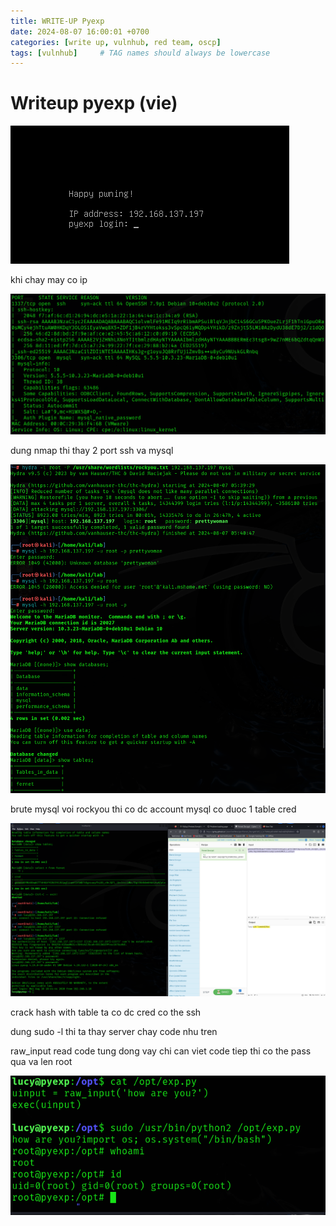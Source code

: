 ```yaml
---
title: WRITE-UP Pyexp
date: 2024-08-07 16:00:01 +0700
categories: [write up, vulnhub, red team, oscp]
tags: [vulnhub]     # TAG names should always be lowercase
---
```



#  Writeup pyexp (vie)
![alt text](/assets/img/pyexp/py_ip.png)

khi chay may co ip

![alt text](/assets/img/pyexp/py_nmap.png)

dung nmap thi thay 2 port ssh va mysql

![alt text](/assets/img/pyexp/py_crack_mysql.png)

brute mysql voi rockyou thi co dc account mysql co duoc 1 table cred

![alt text](/assets/img/pyexp/py_cred.png)

crack hash with table ta co dc cred co the ssh

dung sudo -l thi ta thay server chay code nhu tren 

raw_input read code tung dong vay chi can viet code tiep thi co the pass qua va len root

![alt text](/assets/img/pyexp/py_root.png)